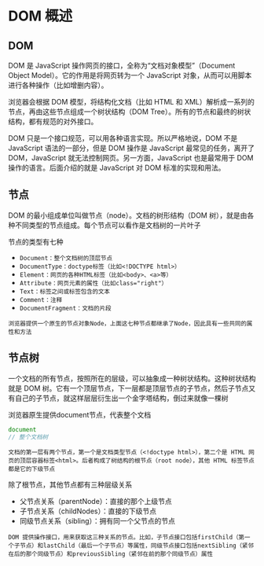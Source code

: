 # DOM 概述

## DOM

DOM 是 JavaScript 操作网页的接口，全称为“文档对象模型”（Document Object Model）。它的作用是将网页转为一个 JavaScript 对象，从而可以用脚本进行各种操作（比如增删内容）。

浏览器会根据 DOM 模型，将结构化文档（比如 HTML 和 XML）解析成一系列的节点，再由这些节点组成一个树状结构（DOM Tree）。所有的节点和最终的树状结构，都有规范的对外接口。

DOM 只是一个接口规范，可以用各种语言实现。所以严格地说，DOM 不是 JavaScript 语法的一部分，但是 DOM 操作是 JavaScript 最常见的任务，离开了 DOM，JavaScript 就无法控制网页。另一方面，JavaScript 也是最常用于 DOM 操作的语言。后面介绍的就是 JavaScript 对 DOM 标准的实现和用法。

## 节点

DOM 的最小组成单位叫做节点（node）。文档的树形结构（DOM 树），就是由各种不同类型的节点组成。每个节点可以看作是文档树的一片叶子

节点的类型有七种

+ `Document：整个文档树的顶层节点`
+ `DocumentType：doctype标签（比如<!DOCTYPE html>）`
+ `Element：网页的各种HTML标签（比如<body>、<a>等）`
+ `Attribute：网页元素的属性（比如class="right"）`
+ `Text：标签之间或标签包含的文本`
+ `Comment：注释`
+ `DocumentFragment：文档的片段`

`浏览器提供一个原生的节点对象Node，上面这七种节点都继承了Node，因此具有一些共同的属性和方法`

## 节点树

一个文档的所有节点，按照所在的层级，可以抽象成一种树状结构。这种树状结构就是 DOM 树。它有一个顶层节点，下一层都是顶层节点的子节点，然后子节点又有自己的子节点，就这样层层衍生出一个金字塔结构，倒过来就像一棵树

浏览器原生提供document节点，代表整个文档

```javascript
document
// 整个文档树
```

`文档的第一层有两个节点，第一个是文档类型节点（<!doctype html>），第二个是 HTML 网页的顶层容器标签<html>。后者构成了树结构的根节点（root node），其他 HTML 标签节点都是它的下级节点`

除了根节点，其他节点都有三种层级关系

+ 父节点关系（parentNode）：直接的那个上级节点
+ 子节点关系（childNodes）：直接的下级节点
+ 同级节点关系（sibling）：拥有同一个父节点的节点

`DOM 提供操作接口，用来获取这三种关系的节点。比如，子节点接口包括firstChild（第一个子节点）和lastChild（最后一个子节点）等属性，同级节点接口包括nextSibling（紧邻在后的那个同级节点）和previousSibling（紧邻在前的那个同级节点）属性`
